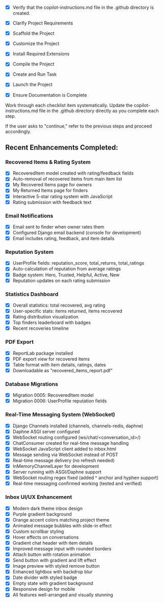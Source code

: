 - [x] Verify that the copilot-instructions.md file in the .github directory is created.

- [x] Clarify Project Requirements
- [x] Scaffold the Project
- [x] Customize the Project
- [x] Install Required Extensions
- [x] Compile the Project
- [x] Create and Run Task
- [x] Launch the Project
- [x] Ensure Documentation is Complete

Work through each checklist item systematically.
Update the copilot-instructions.md file in the .github directory directly as you complete each step.

If the user asks to "continue," refer to the previous steps and proceed accordingly.

## Recent Enhancements Completed:

### Recovered Items & Rating System
- [x] RecoveredItem model created with rating/feedback fields
- [x] Auto-removal of recovered items from main item list
- [x] My Recovered Items page for owners
- [x] My Returned Items page for finders
- [x] Interactive 5-star rating system with JavaScript
- [x] Rating submission with feedback text

### Email Notifications
- [x] Email sent to finder when owner rates them
- [x] Configured Django email backend (console for development)
- [x] Email includes rating, feedback, and item details

### Reputation System
- [x] UserProfile fields: reputation_score, total_returns, total_ratings
- [x] Auto-calculation of reputation from average ratings
- [x] Badge system: Hero, Trusted, Helpful, Active, New
- [x] Reputation updates on each rating submission

### Statistics Dashboard
- [x] Overall statistics: total recovered, avg rating
- [x] User-specific stats: items returned, items recovered
- [x] Rating distribution visualization
- [x] Top finders leaderboard with badges
- [x] Recent recoveries timeline

### PDF Export
- [x] ReportLab package installed
- [x] PDF export view for recovered items
- [x] Table format with item details, ratings, dates
- [x] Downloadable as "recovered_items_report.pdf"

### Database Migrations
- [x] Migration 0005: RecoveredItem model
- [x] Migration 0006: UserProfile reputation fields

### Real-Time Messaging System (WebSocket)
- [x] Django Channels installed (channels, channels-redis, daphne)
- [x] Daphne ASGI server configured
- [x] WebSocket routing configured (ws/chat/<conversation_id>/)
- [x] ChatConsumer created for real-time message handling
- [x] WebSocket JavaScript client added to inbox.html
- [x] Message sending via WebSocket instead of POST
- [x] Real-time message delivery (no refresh needed)
- [x] InMemoryChannelLayer for development
- [x] Server running with ASGI/Daphne support
- [x] WebSocket routing regex fixed (added ^ anchor and hyphen support)
- [x] Real-time messaging confirmed working (tested and verified)

### Inbox UI/UX Enhancement
- [x] Modern dark theme inbox design
- [x] Purple gradient background
- [x] Orange accent colors matching project theme
- [x] Animated message bubbles with slide-in effect
- [x] Custom scrollbar styling
- [x] Hover effects on conversations
- [x] Gradient chat header with item details
- [x] Improved message input with rounded borders
- [x] Attach button with rotation animation
- [x] Send button with gradient and lift effect
- [x] Image preview with styled remove button
- [x] Enhanced lightbox with backdrop blur
- [x] Date divider with styled badge
- [x] Empty state with gradient background
- [x] Responsive design for mobile
- [x] All features well-arranged and visually stunning
